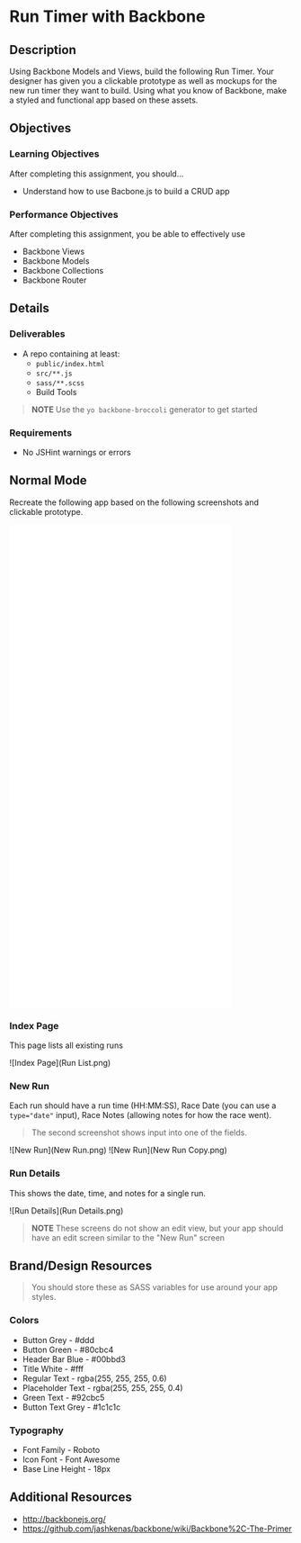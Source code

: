 # Run Timer with Backbone

## Description

Using Backbone Models and Views, build the following Run Timer.
Your designer has given you a clickable prototype as well as mockups for the new run timer they want to build.
Using what you know of Backbone, make a styled and functional app based on these assets.

## Objectives

### Learning Objectives

After completing this assignment, you should...

* Understand how to use Bacbone.js to build a CRUD app

### Performance Objectives

After completing this assignment, you be able to effectively use

* Backbone Views
* Backbone Models
* Backbone Collections
* Backbone Router

## Details

### Deliverables

* A repo containing at least:
  * `public/index.html`
  * `src/**.js`
  * `sass/**.scss`
  * Build Tools

> **NOTE** Use the `yo backbone-broccoli` generator to get started

### Requirements

* No JSHint warnings or errors

## Normal Mode

Recreate the following app based on the following screenshots and clickable prototype.

<iframe width="396" height="858" src="//invis.io/SF50MD39A" frameborder="0" allowfullscreen></iframe>

### Index Page

This page lists all existing runs

![Index Page](Run List.png)

### New Run

Each run should have a run time (HH:MM:SS), Race Date (you can use a `type="date"` input), Race Notes (allowing notes for how the race went).

> The second screenshot shows input into one of the fields.

![New Run](New Run.png)
![New Run](New Run Copy.png)

### Run Details

This shows the date, time, and notes for a single run.

![Run Details](Run Details.png)

> **NOTE** These screens do not show an edit view, but your app should have an edit screen similar to the "New Run" screen

## Brand/Design Resources

> You should store these as SASS variables for use around your app styles.

### Colors

* Button Grey - #ddd
* Button Green - #80cbc4
* Header Bar Blue - #00bbd3
* Title White - #fff
* Regular Text - rgba(255, 255, 255, 0.6)
* Placeholder Text - rgba(255, 255, 255, 0.4)
* Green Text - #92cbc5
* Button Text Grey - #1c1c1c

### Typography

* Font Family - Roboto
* Icon Font - Font Awesome
* Base Line Height - 18px

## Additional Resources

* http://backbonejs.org/
* https://github.com/jashkenas/backbone/wiki/Backbone%2C-The-Primer
